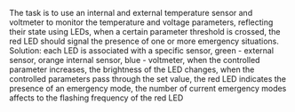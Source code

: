 The task is to use an internal and external temperature sensor and voltmeter to monitor the temperature and voltage parameters, reflecting their state using LEDs, when a certain parameter threshold is crossed, the red LED should signal the presence of one or more emergency situations.
Solution: each LED is associated with a specific sensor, green - external sensor, orange internal sensor, blue - voltmeter, when the controlled parameter increases, the brightness of the LED changes, when the controlled parameters pass through the set value, the red LED indicates the presence of an emergency mode, the number of current emergency modes affects to the flashing frequency of the red LED
